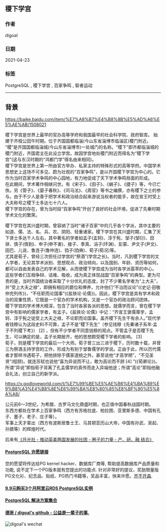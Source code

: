 ## 稷下学宫  
    
### 作者    
digoal    
    
### 日期    
2021-04-23     
    
### 标签    
PostgreSQL , 稷下学宫 , 百家争鸣 , 智者运动  
    
----    
    
## 背景    
    
https://baike.baidu.com/item/%E7%A8%B7%E4%B8%8B%E5%AD%A6%E5%AE%AB/1508021  
  
稷下学宫是世界上最早的官办高等学府和我国最早的社会科学院、政府智库。  始建于齐桓公田午时期。位于齐国国都临淄(今山东省淄博市临淄区)稷门附近。  
“稷”是齐国国都临淄城(今山东省淄博市)一处城门的名称。“稷下”即齐都临淄城的稷门附近，齐国君主在此设立学宫。故因学宫地处稷门附近而得名为“稷下学宫”(这与东汉时期的“鸿都门学”得名由来相同)。  
稷下学宫是世界上第一所由官方举办、私家主持的特殊形式的高等学府。中国学术思想史上这场不可多见、蔚为壮观的“百家争鸣”，是以齐国稷下学宫为中心的。它作为当时百家学术争鸣的中心园地，有力地促成了天下学术争鸣局面的形成。  
在此期间，学术著作相继问世。有《宋子》、《田子》、《蜗子》、《捷子》等，今已亡佚。另《管子》、《晏子春秋》、《司马法》、《周官》等书之编撰，亦有稷下之士的参与。由于不少人是善于把学术和政治结合起来游说当权者的能手，故在宣王时受上大夫称号之稷下士多达七十六人。  
稷下学宫的存在，曾为当时段“百家争鸣”开创了良好的社会环境，促进了先秦时期学术文化的繁荣。  
  
稷下学宫在其兴盛时期，曾容纳了当时“诸子百家”中的几乎各个学派，其中主要的如道、儒、法、名、兵、农、阴阳、轻重诸家。稷下学宫在其兴盛时期，汇集了天下贤士多达千人左右，其中著名的学者如孟子(孟轲)、淳于髡、邹子(邹衍)、田骈、慎子(慎到)、申子(申不害)、接子、季真、涓子(环渊)、彭蒙、尹文子(尹文)、田巴、儿说、鲁连子(鲁仲连)、驺子(驺奭)、荀子(荀况)等。  
尤其是荀子，曾经三次担任过学宫的“祭酒”(学宫之长)。当时，凡到稷下学宫的文人学者，无论其学术派别、思想观点、政治倾向，以及国别、年龄、资历等如何，都可以自由发表自己的学术见解，从而使稷下学宫成为当时各学派荟萃的中心。  
这些学者们互相争辩、诘难、吸收，成为真正体现战国“百家争鸣”的典型。更为可贵的是，当时齐国统治者采取了十分优礼的态度，封了不少著名学者为“上大夫”，并“受上大夫之禄”，即拥有相应的爵位和俸养，允许他们“不治而议论”(《史记·田敬仲完列传》)，“不任职而论国事”(《盐铁论·论儒》)。因此，稷下学宫是具有学术和政治的双重性质，它既是一个官办的学术机构，又是一个官办的政治顾问团体。  
稷下学宫的学术博大精深，包含了当时各家各派的思想。就儒学而言，曾在稷下学宫中有影响的儒家学者，有孟子。《盐铁论·论儒》中记：“齐宣王褒儒尊学，孟轲、淳于髡之徒受上大夫之禄，不论职而论国事。盖齐稷下先生干有余人。”现代学者钱穆认为这段史料不可靠，孟子不是“稷下先生”（参见钱穆《先秦诸子系年·孟子不列稷下考》） [2]  ，但有不少学者不同意钱穆的观点。不管孟子是否稷下先生，可以确定的是，孟子长期居齐，他的思想颇受稷下学者的影响。 [3]   
荀子，则是稷下学宫的最后一个大师。荀子曾三出三进于稷下，历时数十载，并曾三为祭酒主持学宫的工作，形成为有别于邹鲁儒学的学说。正由于此，所以历代儒者才那样冷遇荀子，把他排除于儒家道统之外，甚至说他“才高学陋”，“不见圣贤”(程颐)。就连苏轼也说他“喜为异说而不让，敢为高论而不顾 [4]  ”(《荀卿论》)。所谓“异说”即指荀子背离了孔孟儒学的真传而走入异端他途；所谓“高论”即指他融会礼法，创立自己的新学派。  
  
  
https://v.godloveworld.com/t/%E7%99%BE%E5%AE%B6%E4%BA%89%E9%B8%A3%E4%B8%8E%E6%99%BA%E8%80%85%E8%BF%90%E5%8A%A8/  
  
公元前6～3世纪，为希腊、古罗马文化鼎盛时期，也正值中国春秋战国时期。  
东西方都处在学术上百家争鸣（西方有苏格拉底、柏拉图、亚里斯多德、中国有孔子、墨子、老子、庄子等）。  
军事上天才辈出（西方有波斯居鲁士王、马其顿亚历山大帝，中国有孙武、吴起、孙膑等）的辉煌时代。  
  
后来有[《月光社 - 推动英美两国发展的社团 - 圈子的力量 - 产、研、融 结合》](../202103/20210316_04.md)    
    
  
#### [PostgreSQL 许愿链接](https://github.com/digoal/blog/issues/76 "269ac3d1c492e938c0191101c7238216")
您的愿望将传达给PG kernel hacker、数据库厂商等, 帮助提高数据库产品质量和功能, 说不定下一个PG版本就有您提出的功能点. 针对非常好的提议，奖励限量版PG文化衫、纪念品、贴纸、PG热门书籍等，奖品丰富，快来许愿。[开不开森](https://github.com/digoal/blog/issues/76 "269ac3d1c492e938c0191101c7238216").  
  
  
#### [9.9元购买3个月阿里云RDS PostgreSQL实例](https://www.aliyun.com/database/postgresqlactivity "57258f76c37864c6e6d23383d05714ea")
  
  
#### [PostgreSQL 解决方案集合](https://yq.aliyun.com/topic/118 "40cff096e9ed7122c512b35d8561d9c8")
  
  
#### [德哥 / digoal's github - 公益是一辈子的事.](https://github.com/digoal/blog/blob/master/README.md "22709685feb7cab07d30f30387f0a9ae")
  
  
![digoal's wechat](../pic/digoal_weixin.jpg "f7ad92eeba24523fd47a6e1a0e691b59")
  
